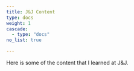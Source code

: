 ```yaml
---
title: J&J Content
type: docs
weight: 1
cascade:
  - type: "docs"
no_list: true

---
```


Here is some of the content that I learned at J&J.